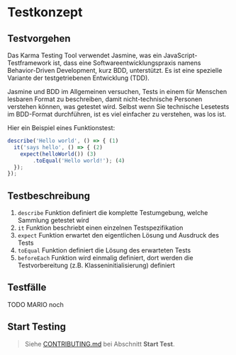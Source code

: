 # Testkonzept

## Testvorgehen

Das Karma Testing Tool verwendet Jasmine, was ein JavaScript-Testframework ist,
dass eine Softwareentwicklungspraxis namens Behavior-Driven Development, kurz BDD, unterstützt.
Es ist eine spezielle Variante der testgetriebenen Entwicklung (TDD).

Jasmine und BDD im Allgemeinen versuchen, Tests in einem für Menschen lesbaren Format zu beschreiben,
damit nicht-technische Personen verstehen können, was getestet wird.
Selbst wenn Sie technische Lesetests im BDD-Format durchführen, ist es viel einfacher zu verstehen, was los ist.

Hier ein Beispiel eines Funktionstest:

```javascript
describe('Hello world', () => { (1)
  it('says hello', () => { (2)
    expect(helloWorld()) (3)
        .toEqual('Hello world!'); (4)
  });
});
```

## Testbeschreibung

1. `describe` Funktion definiert die komplette Testumgebung, welche Sammlung getestet wird
2. `it` Funktion beschriebt einen einzelnen Testspezifikation
3. `expect` Funktion erwartet den eigentlichen Lösung und Ausdruck des Tests
4. `toEqual` Funktion definiert die Lösung des erwarteten Tests
5. `beforeEach` Funktion wird einmalig definiert, dort werden die Testvorbereitung (z.B. Klasseninitialisierung) definiert

## Testfälle

TODO MARIO noch

## Start Testing

> Siehe [CONTRIBUTING.md](../CONTRIBUTING.md) bei Abschnitt **Start Test**.
